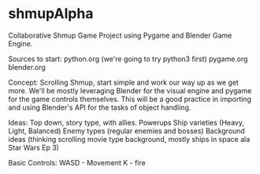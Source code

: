 # shmupAlpha
Collaborative Shmup Game Project using Pygame and Blender Game Engine.

Sources to start:
  python.org (we're going to try python3 first)
  pygame.org
  blender.org

Concept:
  Scrolling Shmup, start simple and work our way up as we get more. 
  We'll be mostly leveraging Blender for the visual engine and pygame for the game controls themselves. 
  This will be a good practice in importing and using Blender's API for the tasks of object handling.

Ideas:
  Top down, story type, with allies.
  Powerups
  Ship varieties (Heavy, Light, Balanced)
  Enemy types (regular enemies and bosses)
  Background ideas (thinking scrolling movie type background, mostly ships in space ala Star Wars Ep 3)

Basic Controls:
  WASD - Movement
  K - fire
